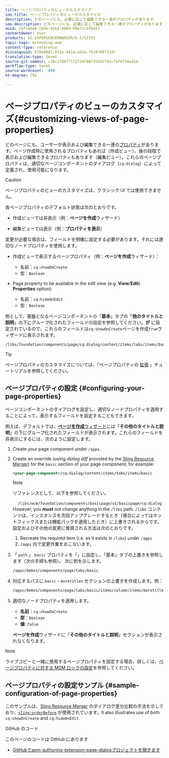```yaml
---
title: ページプロパティのビューのカスタマイズ
seo-title: ページプロパティのビューのカスタマイズ
description: どのページにも、必要に応じて編集できる一連のプロパティがあります
seo-description: どのページにも、必要に応じて編集できる一連のプロパティがあります
uuid: cbfca6e6-cb9e-43b1-8889-09a7cc9f8a51
contentOwner: User
products: SG_EXPERIENCEMANAGER/6.5/SITES
topic-tags: extending-aem
content-type: reference
discoiquuid: 6f8e08d1-831e-441a-ad1a-f5c8788f32d7
translation-type: tm+mt
source-git-commit: c38c27d6f7172734f80735dd2f42cfa7bf58ad1d
workflow-type: tm+mt
source-wordcount: '499'
ht-degree: 75%

---
```



# ページプロパティのビューのカスタマイズ{#customizing-views-of-page-properties}

どのページにも、ユーザーが表示および編集できる一連の[プロパティ](/help/sites-authoring/editing-page-properties.md)があります。ページ作成時に使用されるプロパティもあれば（作成ビュー）、後の段階で表示および編集できるプロパティもあります（編集ビュー）。これらのページプロパティは、適切なページコンポーネントのダイアログ（`cq:dialog`）によって定義され、使用可能になります。

>[!CAUTION]
>
>ページプロパティのビューのカスタマイズは、クラシック UI では使用できません。

各ページプロパティのデフォルト状態は次のとおりです。

* 作成ビューでは非表示（例：**ページを作成**&#x200B;ウィザード）

* 編集ビューでは表示（例：**プロパティを表示**）

変更が必要な場合は、フィールドを明確に設定する必要があります。それには適切なノードプロパティを使用します。

* 作成ビューで表示するページプロパティ（例：**ページを作成**&#x200B;ウィザード）：

   * 名前：`cq:showOnCreate`
   * 型：`Boolean`

* Page property to be available in the edit view (e.g. **View**/**Edit**) **Properties** option):

   * 名前：`cq:hideOnEdit`
   * 型：`Boolean`

例として、基盤となるページコンポーネントの「**基本**」タブの「**他のタイトルと説明**」の下にグループ化されたフィールドの設定を参照してください。**が** に設定されているので、これらのフィールドは`cq:showOnCreate`ページを作成`true`ウィザードに表示されます。

```xml
/libs/foundation/components/page/cq:dialog/content/items/tabs/items/basic/items/column/items/moretitles
```

>[!TIP]
>
>ページプロパティのカスタマイズについては、「ページプロパティの [拡張](https://docs.adobe.com/content/help/en/experience-manager-learn/sites/developing/page-properties-technical-video-develop.html) 」チュートリアルを参照してください。

## ページプロパティの設定 {#configuring-your-page-properties}

ページコンポーネントのダイアログを設定し、適切なノードプロパティを適用することによって、表示するフィールドを設定することもできます。

例えば、デフォルトでは、[**ページを作成**&#x200B;ウィザード](/help/sites-authoring/managing-pages.md#creating-a-new-page)には「**その他のタイトルと説明**」の下にグループ化されたフィールドが表示されます。これらのフィールドを非表示にするには、次のように設定します。

1. Create your page component under `/apps`.
1. Create an override (using *dialog diff* provided by the [Sling Resource Merger](/help/sites-developing/sling-resource-merger.md)) for the `basic` section of your page component; for example:

   ```xml
   <your-page-component>/cq:dialog/content/items/tabs/items/basic
   ```

   >[!NOTE]
   >
   >リファレンスとして、以下を参照してください。
   >
   >    `/libs/wcm/foundation/components/basicpage/v1/basicpage/cq:dialog`
   However, you ***must*** not change anything in the `/libs` path.
   `/libs` コンテンツは、インスタンスを次回アップグレードするとき（場合によってはホットフィックスまたは機能パックを適用したとき）に上書きされるからです。
   設定およびその他の変更に推奨される方法は次のとおりです。
   1. Recreate the required item (i.e. as it exists in `/libs`) under `/apps`
   1. `/apps` 内で変更作業をおこないます。


1. 「 `path` 」 `basic` プロパティを「」に設定し、「基本」タブの上書きを参照します（次の手順も参照）。 次に例を示します。

   ```xml
   /apps/demos/components/page/tabs/basic
   ```

1. 対応するパスに `basic` - `moretitles` セクションの上書きを作成します。例：

   ```xml
   /apps/demos/components/page/tabs/basic/items/column/items/moretitles
   ```

1. 適切なノードプロパティを適用します。

   * **名前**：`cq:showOnCreate`
   * **型**：`Boolean`
   * **値**: `false`

   **ページを作成**&#x200B;ウィザードに「**その他のタイトルと説明**」セクションが表示されなくなります。

>[!NOTE]
ライブコピーと一緒に使用するページプロパティを設定する場合、詳しくは、[ページプロパティに対する MSM ロックの設定](/help/sites-developing/extending-msm.md#configuring-msm-locks-on-page-properties-touch-enabled-ui)を参照してください。

## ページプロパティの設定サンプル {#sample-configuration-of-page-properties}

このサンプルは、[Sling Resource Merger](/help/sites-developing/sling-resource-merger.md) のダイアログ差分比較の手法を示しており、[`sling:orderBefore`](/help/sites-developing/sling-resource-merger.md#properties) が使用されています。It also illustrates use of both `cq:showOnCreate` and `cq:hideOnEdit`.

GitHub のコード

このページのコードは GitHub にあります

* [GitHubでaem-authoring-extension-page-dialogプロジェクトを開きます](https://github.com/Adobe-Marketing-Cloud/aem-authoring-extension-page-dialog)
